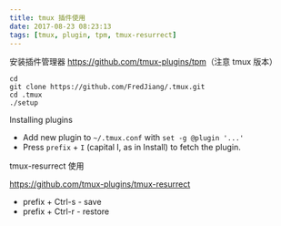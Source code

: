 ```yaml
---
title: tmux 插件使用
date: 2017-08-23 08:23:13
tags: [tmux, plugin, tpm, tmux-resurrect]
---
```


安装插件管理器 <https://github.com/tmux-plugins/tpm>（注意 tmux 版本）

```
cd 
git clone https://github.com/FredJiang/.tmux.git
cd .tmux
./setup
```

<!--more-->

Installing plugins

* Add new plugin to `~/.tmux.conf` with `set -g @plugin '...'`
* Press `prefix` + `I` (capital I, as in Install) to fetch the plugin.

tmux-resurrect 使用

https://github.com/tmux-plugins/tmux-resurrect

* prefix + Ctrl-s - save
* prefix + Ctrl-r - restore